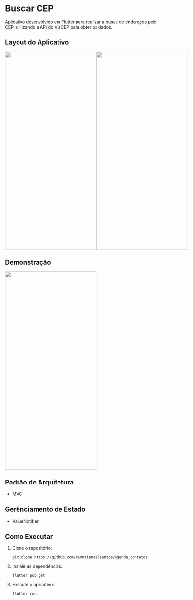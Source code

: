 # Buscar CEP

Aplicativo desenvolvido em Flutter para realizar a busca de endereços pelo CEP, utilizando a API do ViaCEP para obter os dados.

## Layout do Aplicativo
<div style="display: flex; justify-content: space-between;">
<img src="https://github.com/devnatanaelsantos/readme_imgs/blob/main/cep_app/print%201.png" width=300 height='650'>
<img src="https://github.com/devnatanaelsantos/readme_imgs/blob/main/cep_app/print%202.png" width=300 height='650'>
</div>

## Demonstração
<img src="https://github.com/devnatanaelsantos/readme_imgs/blob/main/cep_app/demo.gif" width=300 height='650'>

##  Padrão de Arquitetura
- MVC

## Gerênciamento de Estado
- ValueNotifier

## Como Executar

1. Clone o repositório:
    ```bash
   git clone https://github.com/devnatanaelsantos/agenda_contatos
3. Instale as dependências:
   ```bash
   flutter pub get
5. Execute o aplicativo:
   ```bash
   flutter run

